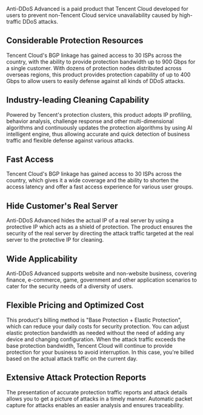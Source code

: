 ﻿[//]: # (chinagitpath:XXXXX)

Anti-DDoS Advanced is a paid product that Tencent Cloud developed for users to prevent non-Tencent Cloud service unavailability caused by high-traffic DDoS attacks.

## Considerable Protection Resources
Tencent Cloud's BGP linkage has gained access to 30 ISPs across the country, with the ability to provide protection bandwidth up to 900 Gbps for a single customer. With dozens of protection nodes distributed across overseas regions, this product provides protection capability of up to 400 Gbps to allow users to easily defense against all kinds of DDoS attacks.
## Industry-leading Cleaning Capability
Powered by Tencent's protection clusters, this product adopts IP profiling, behavior analysis, challenge response and other multi-dimensional algorithms and continuously updates the protection algorithms by using AI intelligent engine, thus allowing accurate and quick detection of business traffic and flexible defense against various attacks.
## Fast Access
Tencent Cloud's BGP linkage has gained access to 30 ISPs across the country, which gives it a wide coverage and the ability to shorten the access latency and offer a fast access experience for various user groups.
## Hide Customer's Real Server
Anti-DDoS Advanced hides the actual IP of a real server by using a protective IP which acts as a shield of protection. The product ensures the security of the real server by directing the attack traffic targeted at the real server to the protective IP for cleaning.
## Wide Applicability
Anti-DDoS Advanced supports website and non-website business, covering finance, e-commerce, game, government and other application scenarios to cater for the security needs of a diversity of users.
## Flexible Pricing and Optimized Cost
This product's billing method is "Base Protection + Elastic Protection", which can reduce your daily costs for security protection. You can adjust elastic protection bandwidth as needed without the need of adding any device and changing configuration. When the attack traffic exceeds the base protection bandwidth, Tencent Cloud will continue to provide protection for your business to avoid interruption. In this case, you're billed based on the actual attack traffic on the current day.
## Extensive Attack Protection Reports
The presentation of accurate protection traffic reports and attack details allows you to get a picture of attacks in a timely manner. Automatic packet capture for attacks enables an easier analysis and ensures traceability.


